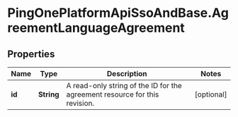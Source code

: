 # PingOnePlatformApiSsoAndBase.AgreementLanguageAgreement

## Properties

Name | Type | Description | Notes
------------ | ------------- | ------------- | -------------
**id** | **String** | A read-only string of the ID for the agreement resource for this revision. | [optional] 


